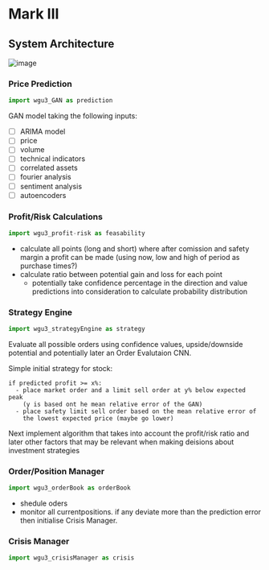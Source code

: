 # Mark III

## System Architecture
![image](https://user-images.githubusercontent.com/47752280/200125891-c2d606e8-fffa-482e-a049-a397e995bb70.png)

### Price Prediction
```python
import wgu3_GAN as prediction
```

GAN model taking the following inputs:
- [ ] ARIMA model
- [ ] price
- [ ] volume
- [ ] technical indicators
- [ ] correlated assets
- [ ] fourier analysis
- [ ] sentiment analysis
- [ ] autoencoders

### Profit/Risk Calculations
```python
import wgu3_profit-risk as feasability
```

- calculate all points (long and short) where after comission and safety margin a profit can be made (using now, low and high of period as purchase times?)
- calculate ratio between potential gain and loss for each point
  - potentially take confidence percentage in the direction and value predictions into consideration to calculate probability distribution

### Strategy Engine
```python
import wgu3_strategyEngine as strategy
```

Evaluate all possible orders using confidence values, upside/downside potential and potentially later an Order Evalutaion CNN.

Simple initial strategy for stock:
```
if predicted profit >= x%:
  - place market order and a limit sell order at y% below expected peak
    (y is based ont he mean relative error of the GAN)
  - place safety limit sell order based on the mean relative error of
    the lowest expected price (maybe go lower)
```

Next implement algorithm that takes into account the profit/risk ratio and later other factors that may be relevant when making deisions about investment strategies


### Order/Position Manager
```python
import wgu3_orderBook as orderBook
```

- shedule oders
- monitor all currentpositions. if any deviate more than the prediction error then initialise Crisis Manager.

### Crisis Manager
```python
import wgu3_crisisManager as crisis
```
    
